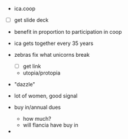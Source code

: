 - ica.coop
- [ ] get slide deck
- benefit in proportion to participation in coop
- ica gets together every 35 years
- zebras fix what unicorns break
	- [ ] get link
	- utopia/protopia
- "dazzle"
- lot of women, good signal
- buy in/annual dues
	- how much?
	- will flancia have buy in

- 